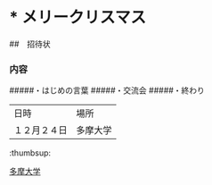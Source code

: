 # * メリークリスマス
##　招待状
### 内容
#####・はじめの言葉
#####・交流会
#####・終わり

<table>
    <tr>
        <td>日時</td>
        <td>場所</td>
    </tr>
    <tr>
        <td>１２月２４日</td>
        <td>多摩大学</td>
    </tr>
</table>
:thumbsup:

[多摩大学](http://www.tama.ac.jp)
